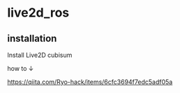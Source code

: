 # live2d_ros
## installation

Install Live2D cubisum

how to ↓

https://qiita.com/Ryo-hack/items/6cfc3694f7edc5adf05a
